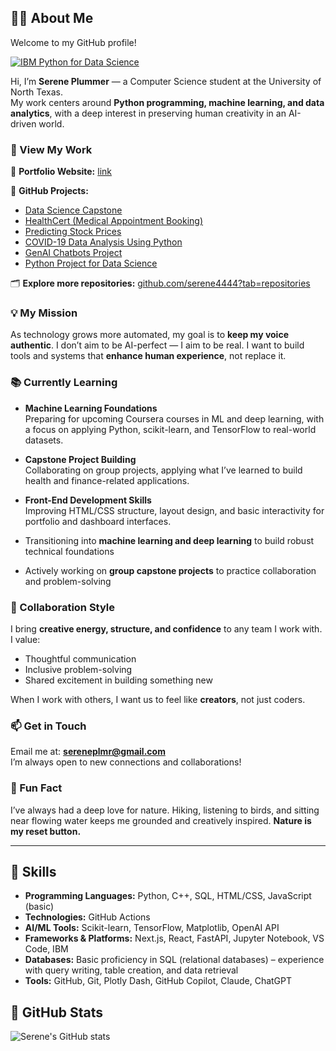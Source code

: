 ## 👨‍💻 About Me

Welcome to my GitHub profile!

[![IBM Python for Data Science](https://images.credly.com/size/110x110/images/169512d3-cef6-43e3-bec8-e6af2723a076/image.png)](https://www.credly.com/badges/79f5a6d2-612e-4ef2-ae20-186168434e42/public_url)

Hi, I’m **Serene Plummer** — a Computer Science student at the University of North Texas.  
My work centers around **Python programming, machine learning, and data analytics**, with a deep interest in preserving human creativity in an AI-driven world.

### 💼 View My Work  
🔗 **Portfolio Website:** [link](https://serene4444.github.io/myPortfolio/)

📁 **GitHub Projects:**  
- [Data Science Capstone](https://github.com/serene4444/Data-Science-Capstone)  
- [HealthCert (Medical Appointment Booking)](https://github.com/serene4444/Medical-Appointment-Booking)  
- [Predicting Stock Prices](https://github.com/serene4444/Prediciting-Stock-Prices)  
- [COVID-19 Data Analysis Using Python](https://github.com/serene4444/COVID19-Data-Analysis-Using-Python)  
- [GenAI Chatbots Project](https://github.com/serene4444/GenAI-Chatbots-Project)  
- [Python Project for Data Science](https://github.com/serene4444/Python-Project-for-Data-Science)

🗂️ **Explore more repositories:** [github.com/serene4444?tab=repositories](https://github.com/serene4444?tab=repositories)

### 💡 My Mission  
As technology grows more automated, my goal is to **keep my voice authentic**. I don’t aim to be AI-perfect — I aim to be real. I want to build tools and systems that **enhance human experience**, not replace it.

### 📚 Currently Learning  
-  **Machine Learning Foundations**  
  Preparing for upcoming Coursera courses in ML and deep learning, with a focus on applying Python, scikit-learn, and TensorFlow to real-world datasets.

- **Capstone Project Building**  
  Collaborating on group projects, applying what I’ve learned to build health and finance-related applications.

- **Front-End Development Skills**  
  Improving HTML/CSS structure, layout design, and basic interactivity for portfolio and dashboard interfaces.

- Transitioning into **machine learning and deep learning** to build robust technical foundations  
- Actively working on **group capstone projects** to practice collaboration and problem-solving

### 🤝 Collaboration Style  
I bring **creative energy, structure, and confidence** to any team I work with. I value:
- Thoughtful communication  
- Inclusive problem-solving  
- Shared excitement in building something new  

When I work with others, I want us to feel like **creators**, not just coders.

### 📫 Get in Touch  
Email me at: **sereneplmr@gmail.com**  
I’m always open to new connections and collaborations!

### 🌿 Fun Fact  
I’ve always had a deep love for nature. Hiking, listening to birds, and sitting near flowing water keeps me grounded and creatively inspired. **Nature is my reset button.**

---

## 🌟 Skills

- **Programming Languages:** Python, C++, SQL, HTML/CSS, JavaScript (basic)  
- **Technologies:** GitHub Actions  
- **AI/ML Tools:** Scikit-learn, TensorFlow, Matplotlib, OpenAI API  
- **Frameworks & Platforms:** Next.js, React, FastAPI, Jupyter Notebook, VS Code, IBM  
- **Databases:** Basic proficiency in SQL (relational databases) – experience with query writing, table creation, and data retrieval  
- **Tools:** GitHub, Git, Plotly Dash, GitHub Copilot, Claude, ChatGPT

## 🌟 GitHub Stats

![Serene's GitHub stats](https://github-readme-stats.vercel.app/api?username=serene4444&show_icons=true&theme=radical)

<!---
sereneplummerr/sereneplummerr is a ✨ special ✨ repository because its `README.md` (this file) appears on your GitHub profile.
You can click the Preview link to take a look at your changes.
--->
